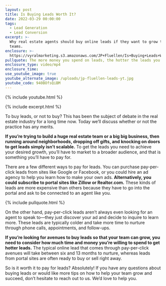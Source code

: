 ```yaml
---
layout: post
title: Is Buying Leads Worth It?
date: 2022-03-29 00:00:00
tags:
  - Lead Generation
  - Lead Conversion
excerpt: >-
  Why real estate agents should buy online leads if they want to grow their
  teams.
enclosure: >-
  https://vyralmarketing.s3.amazonaws.com/JP+Fluellen/Is+Buying+Leads+Worth+It_.mp4
pullquote: The more money you spend on leads, the hotter the leads you’ll get.
enclosure_type: video/mp4
enclosure_time:
use_youtube_image: true
youtube_alternate_image: /uploads/jp-fluellen-leads-yt.jpg
youtube_code: 940BOfsQiBM
---
```

{% include youtube.html %}

{% include excerpt.html %}

To buy leads, or not to buy? This has been the subject of debate in the real estate industry for a long time now. Today we’ll discuss whether or not the practice has any merits.

**If you’re trying to build a huge real estate team or a big big business, then running around neighborhoods, dropping off gifts, and knocking on doors to get leads simply isn’t scalable.** To get the leads you need to achieve your desired growth, you’ll have to market to a broader audience, and that is something you’ll have to pay for.

There are a few different ways to pay for leads. You can purchase pay-per-click leads from sites like Google or Facebook, or you could hire an ad agency to help you learn how to make your own ads. **Alternatively, you could subscribe to portal sites like Zillow or Realtor.com.** These kinds of leads are more expensive than others because they have to go into the portal and ask to be connected to an agent like you.

{% include pullquote.html %}

On the other hand, pay-per-click leads aren’t always even looking for an agent to speak to—they just discover your ad and decide to inquire to learn more. These leads are typically colder and take more time to nurture through phone calls, appointments, and follow-ups.

**If you’re looking for avenues to buy leads so that your team can grow, you need to consider how much time and money you’re willing to spend to get hotter leads.** The typical online lead that comes through pay-per-click avenues will take between six and 13 months to nurture, whereas leads from portal sites are often ready to buy or sell right away.

So is it worth it to pay for leads? Absolutely\! If you have any questions about buying leads or would like more tips on how to help your team grow and succeed, don’t hesitate to reach out to us. We’d love to help you.
